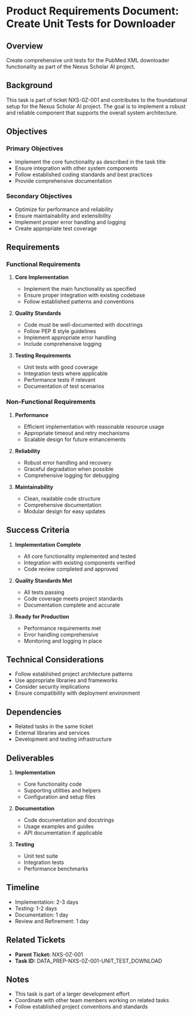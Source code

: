 # Product Requirements Document: Create Unit Tests for Downloader

## Overview

Create comprehensive unit tests for the PubMed XML downloader functionality as part of the Nexus Scholar AI project.

## Background

This task is part of ticket NXS-0Z-001 and contributes to the foundational setup for the Nexus Scholar AI project. The goal is to implement a robust and reliable component that supports the overall system architecture.

## Objectives

### Primary Objectives
- Implement the core functionality as described in the task title
- Ensure integration with other system components
- Follow established coding standards and best practices
- Provide comprehensive documentation

### Secondary Objectives
- Optimize for performance and reliability
- Ensure maintainability and extensibility
- Implement proper error handling and logging
- Create appropriate test coverage

## Requirements

### Functional Requirements
1. **Core Implementation**
   - Implement the main functionality as specified
   - Ensure proper integration with existing codebase
   - Follow established patterns and conventions

2. **Quality Standards**
   - Code must be well-documented with docstrings
   - Follow PEP 8 style guidelines
   - Implement appropriate error handling
   - Include comprehensive logging

3. **Testing Requirements**
   - Unit tests with good coverage
   - Integration tests where applicable
   - Performance tests if relevant
   - Documentation of test scenarios

### Non-Functional Requirements
1. **Performance**
   - Efficient implementation with reasonable resource usage
   - Appropriate timeout and retry mechanisms
   - Scalable design for future enhancements

2. **Reliability**
   - Robust error handling and recovery
   - Graceful degradation when possible
   - Comprehensive logging for debugging

3. **Maintainability**
   - Clean, readable code structure
   - Comprehensive documentation
   - Modular design for easy updates

## Success Criteria

1. **Implementation Complete**
   - All core functionality implemented and tested
   - Integration with existing components verified
   - Code review completed and approved

2. **Quality Standards Met**
   - All tests passing
   - Code coverage meets project standards
   - Documentation complete and accurate

3. **Ready for Production**
   - Performance requirements met
   - Error handling comprehensive
   - Monitoring and logging in place

## Technical Considerations

- Follow established project architecture patterns
- Use appropriate libraries and frameworks
- Consider security implications
- Ensure compatibility with deployment environment

## Dependencies

- Related tasks in the same ticket
- External libraries and services
- Development and testing infrastructure

## Deliverables

1. **Implementation**
   - Core functionality code
   - Supporting utilities and helpers
   - Configuration and setup files

2. **Documentation**
   - Code documentation and docstrings
   - Usage examples and guides
   - API documentation if applicable

3. **Testing**
   - Unit test suite
   - Integration tests
   - Performance benchmarks

## Timeline

- Implementation: 2-3 days
- Testing: 1-2 days
- Documentation: 1 day
- Review and Refinement: 1 day

## Related Tickets

- **Parent Ticket:** NXS-0Z-001
- **Task ID:** DATA_PREP-NXS-0Z-001-UNIT_TEST_DOWNLOAD

## Notes

- This task is part of a larger development effort
- Coordinate with other team members working on related tasks
- Follow established project conventions and standards
